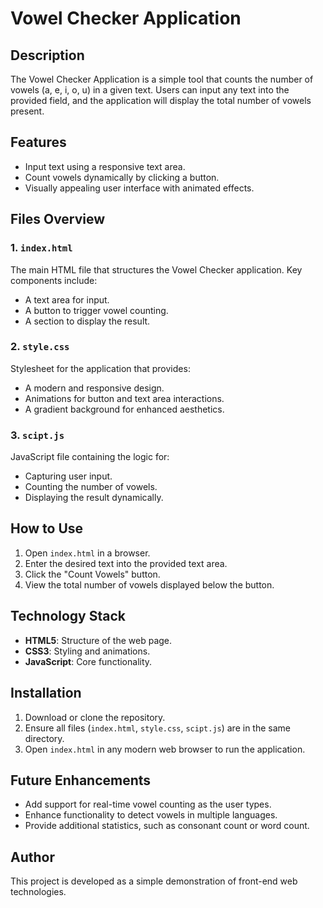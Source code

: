 # Vowel Checker Application

## Description
The Vowel Checker Application is a simple tool that counts the number of vowels (a, e, i, o, u) in a given text. Users can input any text into the provided field, and the application will display the total number of vowels present.

## Features
- Input text using a responsive text area.
- Count vowels dynamically by clicking a button.
- Visually appealing user interface with animated effects.

## Files Overview
### 1. `index.html`
The main HTML file that structures the Vowel Checker application. Key components include:
- A text area for input.
- A button to trigger vowel counting.
- A section to display the result.

### 2. `style.css`
Stylesheet for the application that provides:
- A modern and responsive design.
- Animations for button and text area interactions.
- A gradient background for enhanced aesthetics.

### 3. `scipt.js`
JavaScript file containing the logic for:
- Capturing user input.
- Counting the number of vowels.
- Displaying the result dynamically.

## How to Use
1. Open `index.html` in a browser.
2. Enter the desired text into the provided text area.
3. Click the "Count Vowels" button.
4. View the total number of vowels displayed below the button.

## Technology Stack
- **HTML5**: Structure of the web page.
- **CSS3**: Styling and animations.
- **JavaScript**: Core functionality.

## Installation
1. Download or clone the repository.
2. Ensure all files (`index.html`, `style.css`, `scipt.js`) are in the same directory.
3. Open `index.html` in any modern web browser to run the application.

## Future Enhancements
- Add support for real-time vowel counting as the user types.
- Enhance functionality to detect vowels in multiple languages.
- Provide additional statistics, such as consonant count or word count.

## Author
This project is developed as a simple demonstration of front-end web technologies.

